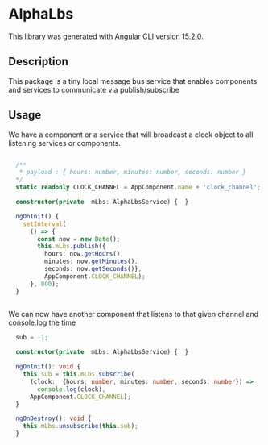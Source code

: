 # AlphaLbs

This library was generated with [Angular CLI](https://github.com/angular/angular-cli) version 15.2.0.

## Description

This package is a tiny local message bus service that enables components and services to communicate via publish/subscribe

## Usage

We have a component or a service that will broadcast a clock object to all listening services or components.

``` typescript

  /**
   * payload : { hours: number, minutes: number, seconds: number }
  */
  static readonly CLOCK_CHANNEL = AppComponent.name + 'clock_channel';

  constructor(private  mLbs: AlphaLbsService) {  }

  ngOnInit() {
    setInterval( 
      () => {
        const now = new Date();
        this.mLbs.publish({
          hours: now.getHours(), 
          minutes: now.getMinutes(), 
          seconds: now.getSeconds()}, 
          AppComponent.CLOCK_CHANNEL);
      }, 800);
  }
  
```

We can now have another component that listens to that given channel and console.log the time

```typescript
  sub = -1;

  constructor(private  mLbs: AlphaLbsService) {  }

  ngOnInit(): void {
    this.sub = this.mLbs.subscribe(
      (clock:  {hours: number, minutes: number, seconds: number}) =>
        console.log(clock),
      AppComponent.CLOCK_CHANNEL);
  }

  ngOnDestroy(): void {
    this.mLbs.unsubscribe(this.sub);
  }

```

